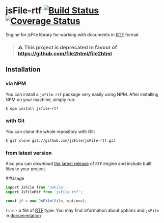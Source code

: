 # jsFile-rtf [![Build Status](https://secure.travis-ci.org/jsFile/jsFile-rtf.png?branch=master)](https://travis-ci.org/jsFile/jsFile-rtf) [![Coverage Status](https://coveralls.io/repos/jsFile/jsFile-rtf/badge.svg?branch=master&service=github)](https://coveralls.io/github/jsFile/jsFile-rtf?branch=master)

Engine for jsFile library for working with documents in [RTF](https://en.wikipedia.org/wiki/Rich_Text_Format) format

> ### :warning: This project is deprecated in favour of https://github.com/file2html/file2html

## Installation
### via NPM

You can install a <code>jsFile-rtf</code> package very easily using NPM. After
installing NPM on your machine, simply run:
````
$ npm install jsfile-rtf
````

### with Git

You can clone the whole repository with Git:
````
$ git clone git://github.com/jsFile/jsFile-rtf.git
````

### from latest version

Also you can download [the latest release](https://github.com/jsFile/jsFile-rtf/tree/master/dist) of `RTF` engine and include built files to your project.


##Usage
````js
import JsFile from 'JsFile';
import JsFileRtf from 'jsfile-rtf';

const jf = new JsFile(file, options);
````
`file` - a file of [RTF](https://en.wikipedia.org/wiki/Rich_Text_Format) type. You may find information about options and `jsFile` in [documentation](https://github.com/jsFile/jsFile#installation)
